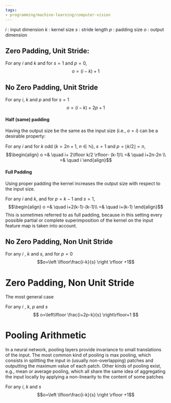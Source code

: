 ```yaml
---
tags:
- programming/machine-learning/computer-vision
---
```

$i$ : input dimension
$k$ : kernel size
$s$ : stride length
$p$ : padding size
$o$ : output dimension 
## Zero Padding, Unit Stride:
For any $i$ and $k$ and for $s=1$ and $p=0$,
$$o=(i-k)+1$$
## No Zero Padding, Unit Stride
For any $i$, $k$ and $p$ and for $s=1$ 
$$o=(i-k)+2p+1$$
#### Half (same) padding
Having the output size be the same as the input size (i.e., $o = i$) can be a desirable property:

For any $i$ and for $k$ odd ($k = 2n+1$, $n \in \mathbb{N}$), $s=1$ and $p=\lfloor k/2\rfloor=n$,
$$\begin{align} 
o =& \quad i+ 2\lfloor k/2 \rfloor- (k-1)\\
 =& \quad i+2n-2n \\
 =& \quad i
\end{align}$$
#### Full Padding
Using proper padding the kernel increases the output size with respect to the input size.

For any $i$ and $k$, and for $p=k−1$ and $s=1$,
$$\begin{align}
o =& \quad i+2(k-1)-(k-1)\\
=& \quad i+(k-1)
\end{align}$$
This is sometimes referred to as full padding, because in this setting every possible partial or complete superimposition of the kernel on the input feature map is taken into account.

## No Zero Padding, Non Unit Stride
For any $i$ , $k$ and $s$, and for $p=0$
$$o=\left \lfloor\frac{i-k}{s} \right \rfloor +1$$
# Zero Padding, Non Unit Stride
The most general case

For any $i$ , $k$, $p$ and $s$
$$
o=\left\lfloor \frac{i+2p-k}{s} \right\rfloor+1
$$
# Pooling Arithmetic
In a neural network, pooling layers provide invariance to small translations of the input. The most common kind of pooling is max pooling, which consists in splitting the input in (usually non-overlapping) patches and outputting the maximum value of each patch. Other kinds of pooling exist, e.g., mean or average pooling, which all share the same idea of aggregating the input locally by applying a non-linearity to the content of some patches

For any $i$, $k$ and $s$
$$o=\left \lfloor\frac{i-k}{s} \right \rfloor +1$$

